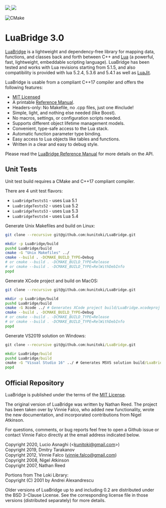 <a href="https://github.com/kunitoki/LuaBridge">
<img src="https://github.com/kunitoki/LuaBridge/blob/master/logo.png?raw=true">
</a>
<a href="https://lua.org">
<img src="https://github.com/kunitoki/LuaBridge/blob/master/lua.png?raw=true">
</a>
<br>

![CMake](https://github.com/kunitoki/LuaBridge/workflows/CMake/badge.svg?branch=master)

# LuaBridge 3.0

[LuaBridge][1] is a lightweight and dependency-free library for mapping data,
functions, and classes back and forth between C++ and [Lua][2] (a powerful,
fast, lightweight, embeddable scripting language). LuaBridge has been tested
and works with Lua revisions starting from 5.1.5, and also compatibility is
provided with lua 5.2.4, 5.3.6 and 5.4.1 as well as [LuaJit][3].

LuaBridge is usable from a compliant C++17 compiler and offers the following features:

- [MIT Licensed][4]
- A printable [Reference Manual][5].
- Headers-only: No Makefile, no .cpp files, just one #include!
- Simple, light, and nothing else needed (like Boost).
- No macros, settings, or configuration scripts needed.
- Supports different object lifetime management models.
- Convenient, type-safe access to the Lua stack.
- Automatic function parameter type binding.
- Easy access to Lua objects like tables and functions.
- Written in a clear and easy to debug style.

Please read the [LuaBridge Reference Manual][5] for more details on the API.

## Unit Tests

Unit test build requires a CMake and C++17 compliant compiler.

There are 4 unit test flavors:
* `LuaBridgeTests51` - uses Lua 5.1
* `LuaBridgeTests52` - uses Lua 5.2
* `LuaBridgeTests53` - uses Lua 5.3
* `LuaBridgeTests54` - uses Lua 5.4

Generate Unix Makefiles and build on Linux:
```bash
git clone --recursive git@github.com:kunitoki/LuaBridge.git

mkdir -p LuaBridge/build
pushd LuaBridge/build
cmake -G "Unix Makefiles" ../
cmake --build . -DCMAKE_BUILD_TYPE=Debug
# or cmake --build . -DCMAKE_BUILD_TYPE=Release
# or cmake --build . -DCMAKE_BUILD_TYPE=RelWithDebInfo
popd
```

Generate XCode project and build on MacOS:
```bash
git clone --recursive git@github.com:kunitoki/LuaBridge.git

mkdir -p LuaBridge/build
pushd LuaBridge/build
cmake -G Xcode ../ # Generates XCode project build/LuaBridge.xcodeproj
cmake --build . -DCMAKE_BUILD_TYPE=Debug
# or cmake --build . -DCMAKE_BUILD_TYPE=Release
# or cmake --build . -DCMAKE_BUILD_TYPE=RelWithDebInfo
popd
```

Generate VS2019 solution on Windows:
```cmd
git clone --recursive git@github.com:kunitoki/LuaBridge.git

mkdir LuaBridge/build
pushd LuaBridge/build
cmake -G "Visual Studio 16" ../ # Generates MSVS solution build/LuaBridge.sln
popd
```

## Official Repository

LuaBridge is published under the terms of the [MIT License][4].

The original version of LuaBridge was written by Nathan Reed. The project has
been taken over by Vinnie Falco, who added new functionality, wrote the new
documentation, and incorporated contributions from Nigel Atkinson.

For questions, comments, or bug reports feel free to open a Github issue
or contact Vinnie Falco directly at the email address indicated below.

Copyright 2020, Lucio Asnaghi (<[kunitoki@gmail.com][6]>)<br>
Copyright 2019, Dmitry Tarakanov<br>
Copyright 2012, Vinnie Falco (<vinnie.falco@gmail.com>)<br>
Copyright 2008, Nigel Atkinson<br>
Copyright 2007, Nathan Reed<br>

Portions from The Loki Library:<br>
Copyright (C) 2001 by Andrei Alexandrescu

Older versions of LuaBridge up to and including 0.2 are distributed under the
BSD 3-Clause License. See the corresponding license file in those versions
(distributed separately) for more details.

[1]:  https://github.com/kunitoki/LuaBridge "LuaBridge"
[2]:  http://lua.org "The Lua Programming Language"
[3]:  http://luajit.org/ "The LuaJIT Probject"
[4]:  http://www.opensource.org/licenses/mit-license.html "The MIT License"
[5]:  http://kunitoki.github.com/LuaBridge "LuaBridge Reference Manual"
[6]:  mailto:kunitoki@gmail.com "Lucio Asnaghi (Email)"
